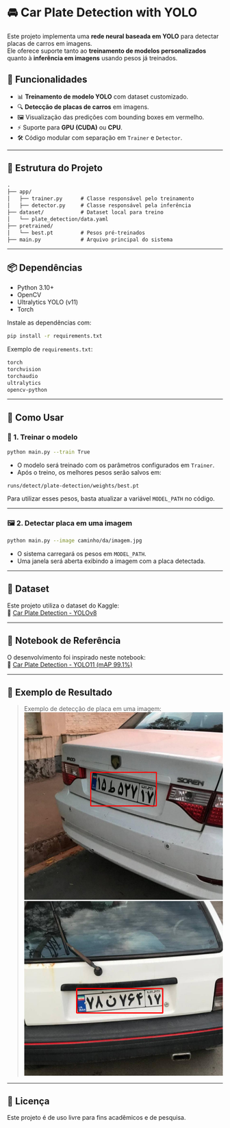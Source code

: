 # 🚘 Car Plate Detection with YOLO  

Este projeto implementa uma **rede neural baseada em YOLO** para detectar placas de carros em imagens.  
Ele oferece suporte tanto ao **treinamento de modelos personalizados** quanto à **inferência em imagens** usando pesos já treinados.  

## 📌 Funcionalidades  

- 📊 **Treinamento de modelo YOLO** com dataset customizado.  
- 🔍 **Detecção de placas de carros** em imagens.  
- 🖼️ Visualização das predições com bounding boxes em vermelho.  
- ⚡ Suporte para **GPU (CUDA)** ou **CPU**.  
- 🛠️ Código modular com separação em `Trainer` e `Detector`.  

---

## 📂 Estrutura do Projeto  

```
.
├── app/
│   ├── trainer.py      # Classe responsável pelo treinamento
│   ├── detector.py     # Classe responsável pela inferência
├── dataset/            # Dataset local para treino
│   └── plate_detection/data.yaml
├── pretrained/
│   └── best.pt         # Pesos pré-treinados
├── main.py             # Arquivo principal do sistema
```

---

## 📦 Dependências  

- Python 3.10+  
- OpenCV  
- Ultralytics YOLO (v11)  
- Torch  

Instale as dependências com:  

```bash
pip install -r requirements.txt
```

Exemplo de `requirements.txt`:  

```
torch
torchvision
torchaudio
ultralytics
opencv-python
```

---

## 🚀 Como Usar  

### 🔧 1. Treinar o modelo  

```bash
python main.py --train True
```

- O modelo será treinado com os parâmetros configurados em `Trainer`.  
- Após o treino, os melhores pesos serão salvos em:  

```
runs/detect/plate-detection/weights/best.pt
```

Para utilizar esses pesos, basta atualizar a variável `MODEL_PATH` no código.  

---

### 🖼️ 2. Detectar placa em uma imagem  

```bash
python main.py --image caminho/da/imagem.jpg
```

- O sistema carregará os pesos em `MODEL_PATH`.  
- Uma janela será aberta exibindo a imagem com a placa detectada.  

---

## 🧠 Dataset  

Este projeto utiliza o dataset do Kaggle:  
📌 [Car Plate Detection - YOLOv8](https://www.kaggle.com/datasets/nimapourmoradi/car-plate-detection-yolov8)  

---

## 📒 Notebook de Referência  

O desenvolvimento foi inspirado neste notebook:  
📌 [Car Plate Detection - YOLO11 (mAP 99.1%)](https://www.kaggle.com/code/bilalakgz/car-plate-detection-yolo11-map-99-1)  

---

## 🎯 Exemplo de Resultado  

> Exemplo de detecção de placa em uma imagem:  
![Resultado da Detecção 1](detection1.png)
![Resultado da Detecção 2](detection2.png)
---

## 📜 Licença  

Este projeto é de uso livre para fins acadêmicos e de pesquisa.  
